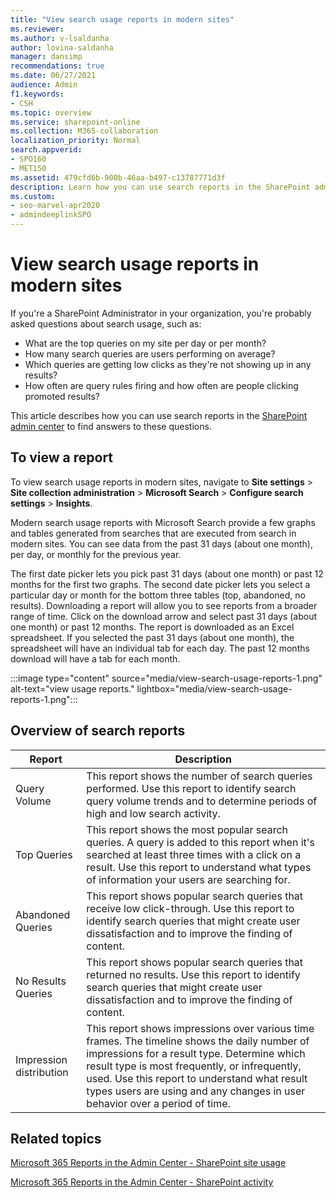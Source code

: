 ```yaml
---
title: "View search usage reports in modern sites"
ms.reviewer:
ms.author: v-lsaldanha
author: lovina-saldanha
manager: dansimp
recommendations: true
ms.date: 06/27/2021
audience: Admin
f1.keywords:
- CSH
ms.topic: overview
ms.service: sharepoint-online
ms.collection: M365-collaboration
localization_priority: Normal
search.appverid:
- SPO160
- MET150
ms.assetid: 479cfd6b-900b-46aa-b497-c13787771d3f
description: Learn how you can use search reports in the SharePoint admin center.
ms.custom:
- seo-marvel-apr2020
- admindeeplinkSPO
---
```


# View search usage reports in modern sites

If you're a SharePoint Administrator in your organization, you're probably asked questions about search usage, such as:

- What are the top queries on my site per day or per month?
- How many search queries are users performing on average?
- Which queries are getting low clicks as they're not showing up in any results?
- How often are query rules firing and how often are people clicking promoted results?

This article describes how you can use search reports in the <a href="https://go.microsoft.com/fwlink/?linkid=2185219" target="_blank">SharePoint admin center</a> to find answers to these questions.

## To view a report

To view search usage reports in modern sites, navigate to **Site settings** > **Site collection administration** > **Microsoft Search** > **Configure search settings** > **Insights**.

Modern search usage reports with Microsoft Search provide a few graphs and tables generated from searches that are executed from search in modern sites. You can see data from the past 31 days (about one month), per day, or monthly for the previous year.

The first date picker lets you pick past 31 days (about one month) or past 12 months for the first two graphs. The second date picker lets you select a particular day or month for the bottom three tables (top, abandoned, no results). Downloading a report will allow you to see reports from a broader range of time. Click on the download arrow and select past 31 days (about one month) or past 12 months. The report is downloaded as an Excel spreadsheet. If you selected the past 31 days (about one month), the spreadsheet will have an individual tab for each day. The past 12 months download will have a tab for each month.

:::image type="content" source="media/view-search-usage-reports-1.png" alt-text="view usage reports." lightbox="media/view-search-usage-reports-1.png":::

## Overview of search reports

|Report|Description|
|---|---|
|Query Volume|This report shows the number of search queries performed. Use this report to identify search query volume trends and to determine periods of high and low search activity.|
|Top Queries|This report shows the most popular search queries. A query is added to this report when it's searched at least three times with a click on a result. Use this report to understand what types of information your users are searching for.|
|Abandoned Queries|This report shows popular search queries that receive low click-through. Use this report to identify search queries that might create user dissatisfaction and to improve the finding of content.|
|No Results Queries|This report shows popular search queries that returned no results. Use this report to identify search queries that might create user dissatisfaction and to improve the finding of content.|
|Impression distribution|This report shows impressions over various time frames. The timeline shows the daily number of impressions for a result type. Determine which result type is most frequently, or infrequently, used. Use this report to understand what result types users are using and any changes in user behavior over a period of time.|

## Related topics

[Microsoft 365 Reports in the Admin Center - SharePoint site usage](/microsoft-365/admin/activity-reports/sharepoint-site-usage-ww?view=o365-worldwide&preserve-view=true)

[Microsoft 365 Reports in the Admin Center - SharePoint activity](/microsoft-365/admin/activity-reports/sharepoint-activity-ww?view=o365-worldwide&preserve-view=true)
